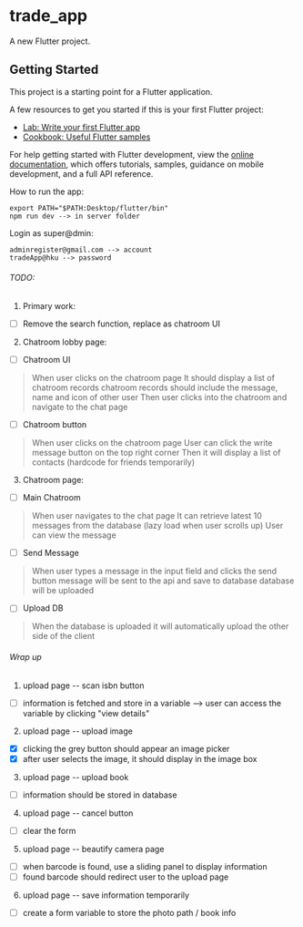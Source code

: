 # trade_app

A new Flutter project.

## Getting Started

This project is a starting point for a Flutter application.

A few resources to get you started if this is your first Flutter project:

- [Lab: Write your first Flutter app](https://docs.flutter.dev/get-started/codelab)
- [Cookbook: Useful Flutter samples](https://docs.flutter.dev/cookbook)

For help getting started with Flutter development, view the
[online documentation](https://docs.flutter.dev/), which offers tutorials,
samples, guidance on mobile development, and a full API reference.

How to run the app:
```
export PATH="$PATH:Desktop/flutter/bin"
npm run dev --> in server folder
```

Login as super@dmin: 
```
adminregister@gmail.com --> account
tradeApp@hku --> password
```
###### TODO: 
1. Primary work:
- [ ] Remove the search function, replace as chatroom UI

2. Chatroom lobby page:
- [ ] Chatroom UI
> When user clicks on the chatroom page
> It should display a list of chatroom records
> chatroom records should include the message, name and icon of other user
> Then user clicks into the chatroom and navigate to the chat page
- [ ] Chatroom button
> When user clicks on the chatroom page
> User can click the write message button on the top right corner
> Then it will display a list of contacts (hardcode for friends temporarily)

3. Chatroom page: 
- [ ] Main Chatroom
> When user navigates to the chat page
> It can retrieve latest 10 messages from the database (lazy load when user scrolls up)
> User can view the message
- [ ] Send Message
> When user types a message in the input field and clicks the send button
> message will be sent to the api and save to database
> database will be uploaded
- [ ] Upload DB
> When the database is uploaded
> it will automatically upload the other side of the client

###### Wrap up
1. upload page -- scan isbn button
- [ ] information is fetched and store in a variable --> user can access the variable by clicking "view details"
2. upload page -- upload image
- [x] clicking the grey button should appear an image picker
- [x] after user selects the image, it should display in the image box
3. upload page -- upload book
- [ ] information should be stored in database
4. upload page -- cancel button
- [ ] clear the form
5. upload page -- beautify camera page
- [ ] when barcode is found, use a sliding panel to display information
- [ ] found barcode should redirect user to the upload page
6. upload page -- save information temporarily
- [ ] create a form variable to store the photo path / book info
